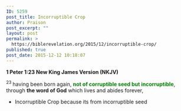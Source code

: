 ```yaml
---
ID: 5259
post_title: Incorruptible Crop
author: Praison
post_excerpt: ""
layout: post
permalink: >
  https://biblerevelation.org/2015/12/incorruptible-crop/
published: true
post_date: 2015-12-12 10:18:07
---
```

<p class="passage-display"><strong><span class="passage-display-bcv">1 Peter 1:23
</span><span class="passage-display-version">New King James Version (NKJV)</span></strong></p>
<span id="en-NKJV-30398" class="text 1Pet-1-23"><sup class="versenum">23 </sup>having been born again, <span style="color: #008000;"><strong>not of corruptible seed but incorruptible</strong></span>, through <strong>the word of God</strong> which lives and abides forever,</span>
<ul>
	<li>Incorruptible Crop because its from incorruptible seed</li>
</ul>